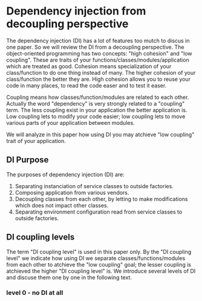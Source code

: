 # Dependency injection from decoupling perspective

The dependency injection (DI) has a lot of features too mutch to discus in one paper. So we will review the DI from a decoupling perspective.
The object-oriented programming has two concepts: "high cohesion" and "low coupling". These are traits of your functions/classes/modules/application which are treated as good. Cohesion means specialization of your class/function to do one thing instead of many. The higher cohesion of your class/function the better they are. High cohesion allows you to reuse your code in many places, to read the code easer and to test it easer. 

Coupling means how classes/function/modules are related to each other. Actually the word "dependency" is very strongly related to a "coupling" term. The less coupling exist in your application the better application is. Low coupling lets to modify your code easier; low coupling lets to move various parts of your application between modules.

We will analyze in this paper how using DI you may atchieve "low coupling" trait of your application.

## DI Purpose
The purposes of dependency injection (DI) are:

1. Separating instanciation of service classes to outside factories.
2. Composing application from various vendors.
3. Decoupling classes from each other, by letting to make modifications which does not impact other classes.
4. Separating environment configuration read from service classes to outside factories.


## DI coupling levels
The term "DI coupling level" is used in this paper only. By the "DI coupling level" we indicate how using DI we separate classes/functions/modules from each other to atchieve the "low coupling" goal; the lesser coupling is atchieved the higher "DI coupling level" is. We introduce several levels of DI and discuse them one by one in the following text.

### level 0 - no DI at all
